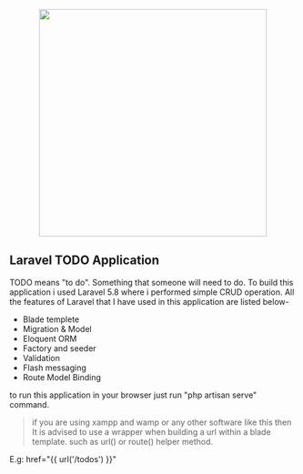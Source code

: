 <p align="center"><img src="https://i.dlpng.com/static/png/6779596_preview.png" width="400"></p>

## Laravel TODO Application

TODO means "to do". Something that someone will need to do. To build this application i used Laravel 5.8 where i performed simple CRUD operation. All the features of Laravel that I have used in this application are listed below-

- Blade templete
- Migration & Model
- Eloquent ORM
- Factory and seeder
- Validation
- Flash messaging
- Route Model Binding


to run this application in your browser just run "php artisan serve" command.

> if you are using xampp and wamp or any other software like this then It is advised to use a wrapper when building a url within a blade template. such as url() or route() helper method.

E.g:
href="{{ url('/todos') }}"